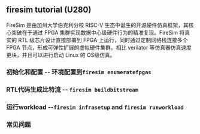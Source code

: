 ## firesim tutorial (U280)

FireSim 是由加州大学伯克利分校 RISC-V 生态中诞生的开源硬件仿真框架，其核心突破在于通过 FPGA 集群实现数据中心级硬件行为的精准复现。FireSim 将真实的 RTL 级芯片设计直接部署到 FPGA 上运行，同时通过定制网络栈连接多个 FPGA 节点，形成可弹性扩展的虚拟硬件集群。相比 verilator 等仿真器仿真速度更块，并且可以进行启动 Linux 的 OS级仿真。


### 初始化和配置 -- 环境配置到``firesim enumeratefpgas``



### RTL代码生成比特流 -- ``firesim buildbitstream``




### 运行workload --``firesim infrasetup`` and ``firesim runworkload``



### 常见问题


